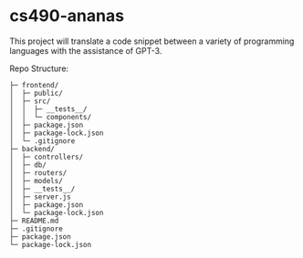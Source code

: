 # cs490-ananas

This project will translate a code snippet between a variety of programming languages with the assistance of GPT-3. 

Repo Structure: 
```
├─ frontend/
│  ├─ public/
│  ├─ src/
│  │  ├─ __tests__/
│  │  └─ components/
│  ├─ package.json
│  ├─ package-lock.json
│  └─ .gitignore
├─ backend/
│  ├─ controllers/
│  ├─ db/
│  ├─ routers/
│  ├─ models/
│  ├─ __tests__/
│  ├─ server.js
│  ├─ package.json
│  └─ package-lock.json
├─ README.md
├─ .gitignore
├─ package.json
└─ package-lock.json
```
